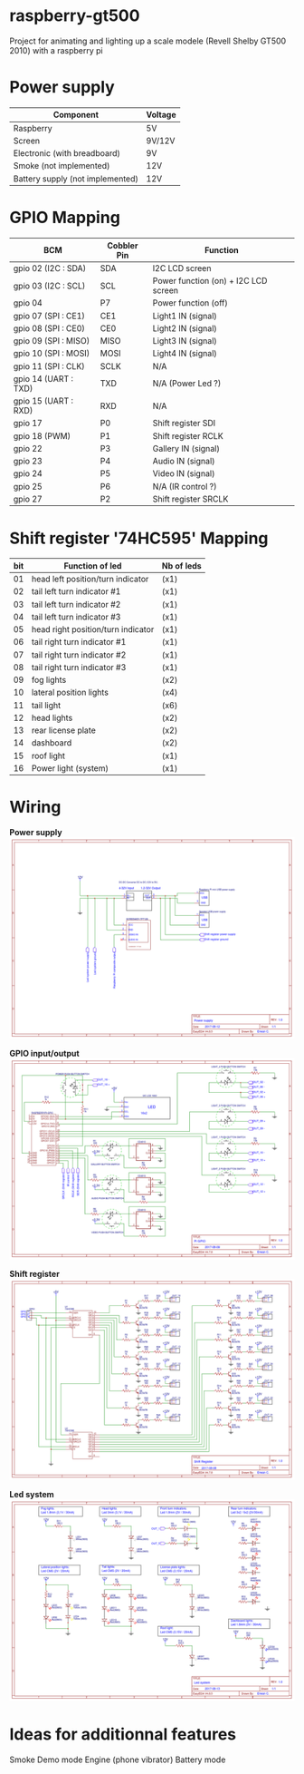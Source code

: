 # raspberry-gt500
Project for animating and lighting up a scale modele (Revell Shelby GT500 2010) with a raspberry pi

# Power supply
| Component | Voltage |
| --------|---------|
| Raspberry | 5V
| Screen | 9V/12V
| Electronic (with breadboard) | 9V
| Smoke (not implemented) | 12V
| Battery supply (not implemented) | 12V

# GPIO Mapping
 BCM | Cobbler Pin | Function |
| --------|---------|-------|
| gpio 02 (I2C : SDA) | SDA | I2C LCD screen |
| gpio 03 (I2C : SCL) | SCL | Power function (on) + I2C LCD screen |
| gpio 04 | P7 | Power function (off) |
| gpio 07 (SPI : CE1) | CE1 | Light1 IN (signal) |
| gpio 08 (SPI : CE0) | CE0 | Light2 IN (signal) |
| gpio 09 (SPI : MISO) | MISO | Light3 IN (signal) |
| gpio 10 (SPI : MOSI) | MOSI | Light4 IN (signal) |
| gpio 11 (SPI : CLK) | SCLK  | N/A |
| gpio 14 (UART : TXD) | TXD | N/A (Power Led ?) |
| gpio 15 (UART : RXD) | RXD | N/A |
| gpio 17 | P0  | Shift register SDI |
| gpio 18 (PWM) | P1 | Shift register RCLK |
| gpio 22 | P3 | Gallery IN (signal) |
| gpio 23 | P4 | Audio IN (signal) |
| gpio 24 | P5 | Video IN (signal) |
| gpio 25 | P6 | N/A (IR control ?) |
| gpio 27 | P2 | Shift register SRCLK |

# Shift register '74HC595' Mapping
| bit | Function of led | Nb of leds |
| --------|---------|-------|
| 01 | head left position/turn indicator | (x1)
| 02 | tail left turn indicator #1 | (x1)
| 03 | tail left turn indicator #2 | (x1)
| 04 | tail left turn indicator #3 | (x1)
| 05 | head right position/turn indicator | (x1)
| 06 | tail right turn indicator #1 | (x1)
| 07 | tail right turn indicator #2 | (x1)
| 08 | tail right turn indicator #3 | (x1)
| 09 | fog lights | (x2)
| 10 | lateral position lights | (x4)
| 11 | tail light | (x6)
| 12 | head lights | (x2)
| 13 | rear license plate | (x2)
| 14 | dashboard    | (x2)
| 15 | roof light   | (x1)
| 16 | Power light (system)| (x1)

# Wiring

**Power supply**
![alt text](https://github.com/Zico56/raspberry-gt500/blob/master/wiring/Power-supply.png?raw=true)

**GPIO input/output**
![alt text](https://github.com/Zico56/raspberry-gt500/blob/master/wiring/Pi-GPIO.png?raw=true)

**Shift register**
![alt text](https://github.com/Zico56/raspberry-gt500/blob/master/wiring/Shift-register.png?raw=true)

**Led system**
![alt text](https://github.com/Zico56/raspberry-gt500/blob/master/wiring/Led-system.png?raw=true)

# Ideas for additionnal features
Smoke
Demo mode
Engine (phone vibrator)
Battery mode